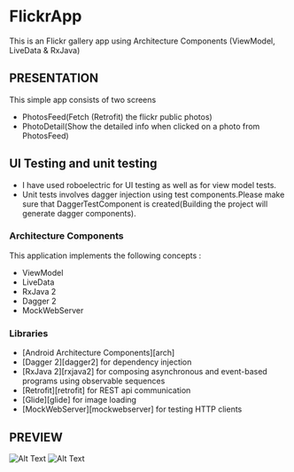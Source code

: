 # FlickrApp
This is an Flickr gallery app  using Architecture Components (ViewModel, LiveData & RxJava)

## PRESENTATION
This simple app consists of  two screens
* PhotosFeed(Fetch (Retrofit) the flickr public photos)
* PhotoDetail(Show the detailed info when clicked on a photo from PhotosFeed)


## UI Testing and unit testing
* I have used roboelectric for UI testing as well as for view model tests.
* Unit tests involves dagger injection using test components.Please make sure that DaggerTestComponent is created(Building the project will generate dagger components).

### Architecture Components
This application implements the following concepts :
- ViewModel
- LiveData
- RxJava 2
- Dagger 2
- MockWebServer

### Libraries
* [Android Architecture Components][arch]
* [Dagger 2][dagger2] for dependency injection
* [RxJava 2][rxjava2] for composing asynchronous and event-based programs using observable sequences
* [Retrofit][retrofit] for REST api communication
* [Glide][glide] for image loading
* [MockWebServer][mockwebserver] for testing HTTP clients

## PREVIEW
![Alt Text](https://imgur.com/a/3xdZXOr.png)
![Alt Text](https://imgur.com/a/wDxxC9P.png)

